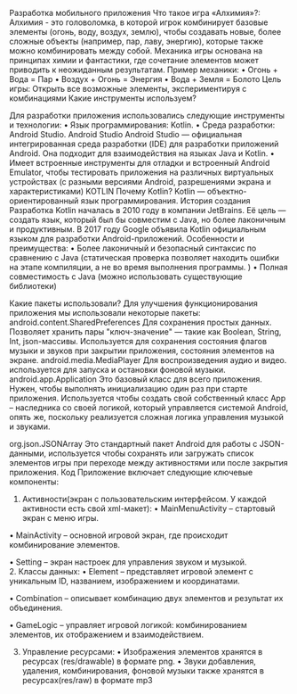 Разработка мобильного приложения 
Что такое игра «Алхимия»?:
Алхимия - это головоломка, в которой игрок комбинирует базовые элементы (огонь, воду, воздух, землю), чтобы создавать новые, более сложные объекты (например, пар, лаву, энергию), которые также можно комбинировать между собой. Механика игры основана на принципах химии и фантастики, где сочетание элементов может приводить к неожиданным результатам. 
Пример механики:
•	Огонь + Вода = Пар
•	Воздух + Огонь = Энергия
•	Вода + Земля = Болото
Цель игры: Открыть все возможные элементы, экспериментируя с комбинациями
Какие инструменты используем?

Для разработки приложения использовались следующие инструменты и технологии:
•	Язык программирования: Kotlin.
•	Среда разработки: Android Studio.
Android Studio 
Android Studio — официальная интегрированная среда разработки (IDE) для разработки приложений Android. Она подходит для взаимодействия на языках Java и Kotlin. 
•	Имеет встроенные инструменты для отладки и встроенный Android Emulator, чтобы тестировать приложения на различных виртуальных устройствах (с разными версиями Android, разрешениями экрана и характеристиками)
KOTLIN
Почему Kotlin?
Kotlin — объектно-ориентированный язык программирования. 
История создания
Разработка Kotlin началась в 2010 году в компании JetBrains. Её цель — создать язык, который был бы совместим с Java, но более лаконичным и продуктивным. 
В 2017 году Google объявила Kotlin официальным языком для разработки Android-приложений. 
Особенности и преимущества:
•	Более лаконичный и безопасный синтаксис по сравнению с Java (статическая проверка позволяет находить ошибки на этапе компиляции, а не во время выполнения программы. )
•	Полная совместимость с Java (можно использовать существующие библиотеки)

Какие пакеты использовали?
Для улучшения функционирования приложения мы использовали некоторые пакеты:
android.content.SharedPreferences
Для сохранения простых данных.
Позволяет хранить пары "ключ-значение" — такие как Boolean, String, Int, json-массивы.
Используется  для сохранения состояния флагов музыки и звуков при закрытии приложения, состояния элементов на экране. 
android.media.MediaPlayer
Для воспроизведения аудио и видео.
используется для запуска и остановки фоновой музыки. 
 android.app.Application
Это базовый класс для всего приложения.
Нужен, чтобы выполнять инициализацию один раз при старте приложения.
Используется чтобы создать свой собственный класс App – наследника со своей логикой, который управляется системой Android, опять же, поскольку реализуется сложная логика управления музыкой и звуками.

org.json.JSONArray
Это стандартный пакет Android для работы с JSON-данными, используется чтобы сохранять или загружать список элементов игры при переходе между активностями или после закрытия приложения.
Код
Приложение включает следующие ключевые компоненты:
1.	Активности(экран с пользовательским интерфейсом. У каждой активности есть свой xml-макет):
•	MainMenuActivity – стартовый экран с меню игры.
 
•	MainActivity – основной игровой экран, где происходит комбинирование элементов.
 
•	Setting – экран настроек для управления звуком и музыкой.  
2.	Классы данных:
•	Element – представляет игровой элемент с уникальным ID, названием, изображением и координатами.
 
•	Combination – описывает комбинацию двух элементов и результат их объединения.
 
•	GameLogic – управляет игровой логикой: комбинированием элементов, их отображением и взаимодействием.

3.	Управление ресурсами:
•	Изображения элементов хранятся в ресурсах (res/drawable) в формате png. 
•	Звуки добавления, удаления, комбинирования, фоновой музыки также хранятся в ресурсах(res/raw) в формате mp3
